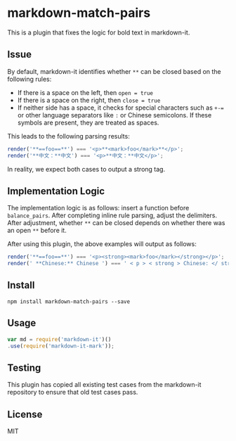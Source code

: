 # markdown-match-pairs

This is a plugin that fixes the logic for bold text in markdown-it.

## Issue

By default, markdown-it identifies whether `**` can be closed based on the following rules:

- If there is a space on the left, then `open = true`
- If there is a space on the right, then `close = true`
- If neither side has a space, it checks for special characters such as `+-=` or other language separators like `:` or Chinese semicolons. If these symbols are present, they are treated as spaces.

This leads to the following parsing results:

```js
render('**==foo==**') === '<p>**<mark>foo</mark>**</p>';
render('**中文：**中文') === '<p>**中文：**中文</p>';
```

In reality, we expect both cases to output a strong tag.

## Implementation Logic

The implementation logic is as follows: insert a function before `balance_pairs`. After completing inline rule parsing, adjust the delimiters. After adjustment, whether `**` can be closed depends on whether there was an open `**` before it.

After using this plugin, the above examples will output as follows:

```js
render('**==foo==**') === '<p><strong><mark>foo</mark></strong></p>';
render(' **Chinese:** Chinese ') === ' < p > < strong > Chinese: </ strong > Chinese </ p > ';
```

## Install

```
npm install markdown-match-pairs --save
```

## Usage

```js
var md = require('markdown-it')()
.use(require('markdown-it-mark'));
```

## Testing

This plugin has copied all existing test cases from the markdown-it repository to ensure that old test cases pass.

## License

MIT